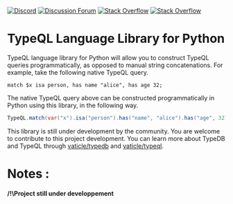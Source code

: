 [![Discord](https://img.shields.io/discord/665254494820368395?color=7389D8&label=chat&logo=discord&logoColor=ffffff)](https://vaticle.com/discord)
[![Discussion Forum](https://img.shields.io/discourse/https/forum.vaticle.com/topics.svg)](https://forum.vaticle.com)
[![Stack Overflow](https://img.shields.io/badge/stackoverflow-typedb-796de3.svg)](https://stackoverflow.com/questions/tagged/typedb)
[![Stack Overflow](https://img.shields.io/badge/stackoverflow-typeql-3dce8c.svg)](https://stackoverflow.com/questions/tagged/typeql)

# TypeQL Language Library for Python

TypeQL language library for Python will allow you to construct TypeQL queries programmatically, as opposed to manual string concatenations. For example, take the following native TypeQL query.

```typeql
match $x isa person, has name "alice", has age 32;
``` 

The native TypeQL query above can be constructed programmatically in Python using this library, in the following way.

```java
TypeQL.match(var("x").isa("person").has("name", "alice").has("age", 32));
```

This library is still under development by the community. You are welcome to contribute to this project development. You can learn more about TypeDB and TypeQL through [vaticle/typedb](https://github.com/vaticle/typedb) and [vaticle/typeql](https://github.com/vaticle/typeql).


# Notes : 
#### **/!\Project still under developpement**
